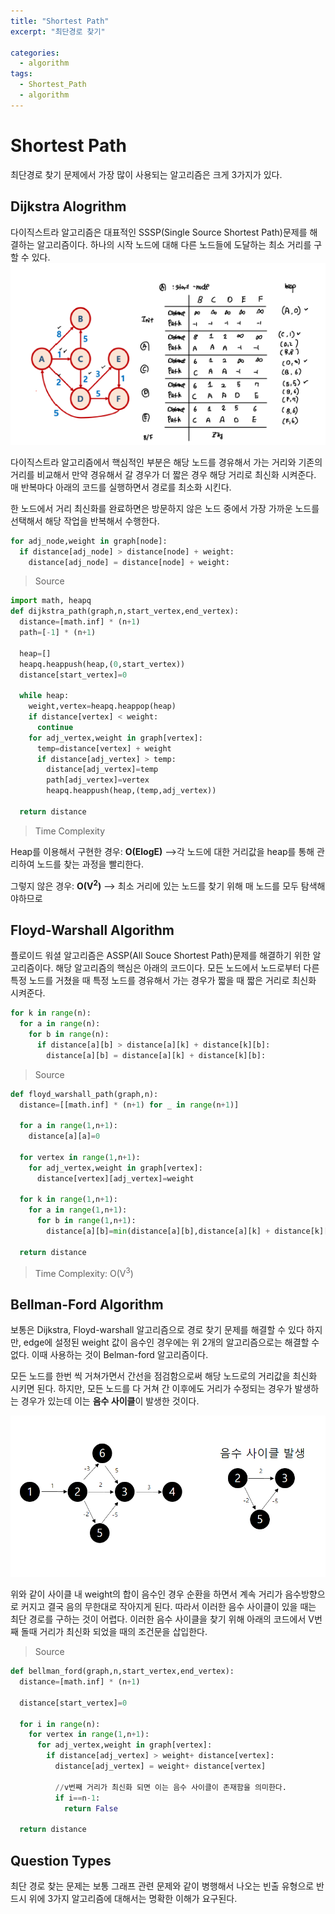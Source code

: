 ```yaml
---
title: "Shortest Path"
excerpt: "최단경로 찾기"

categories:
  - algorithm
tags:
  - Shortest_Path
  - algorithm
---
```


# Shortest Path
최단경로 찾기 문제에서 가장 많이 사용되는 알고리즘은 크게 3가지가 있다.
## Dijkstra Alogrithm
다이직스트라 알고리즘은 대표적인 SSSP(Single Source Shortest Path)문제를 해결하는 알고리즘이다. 하나의 시작 노드에 대해 다른 노드들에 도달하는 최소 거리를 구할 수 있다.
![Dijkstra](/assets/images/algorithm/dijkstra.png)

다이직스트라 알고리즘에서 핵심적인 부분은 해당 노드를 경유해서 가는 거리와 기존의 거리를 비교해서 만약 경유해서 갈 경우가 더 짧은 경우 해당 거리로 최신화 시켜준다. 매 반복마다 아래의 코드를 실행하면서 경로를 최소화 시킨다.

한 노드에서 거리 최신화를 완료하면은 방문하지 않은 노드 중에서 가장 가까운 노드를 선택해서 해당 작업을 반복해서 수행한다.

```python
for adj_node,weight in graph[node]:
  if distance[adj_node] > distance[node] + weight:
    distance[adj_node] = distance[node] + weight:
```
>Source
```python
import math, heapq
def dijkstra_path(graph,n,start_vertex,end_vertex):
  distance=[math.inf] * (n+1)
  path=[-1] * (n+1)

  heap=[]
  heapq.heappush(heap,(0,start_vertex))
  distance[start_vertex]=0

  while heap:
    weight,vertex=heapq.heappop(heap)
    if distance[vertex] < weight:
      continue
    for adj_vertex,weight in graph[vertex]:
      temp=distance[vertex] + weight
      if distance[adj_vertex] > temp:
        distance[adj_vertex]=temp
        path[adj_vertex]=vertex
        heapq.heappush(heap,(temp,adj_vertex))

  return distance
```
>Time Complexity

Heap를 이용해서 구현한 경우: **O(ElogE)** -->각 노드에 대한 거리값을 heap를 통해 관리하여 노드를 찾는 과정을 빨리한다.

그렇지 않은 경우: **O(V<sup>2</sup>)** --> 최소 거리에 있는 노드를 찾기 위해 매 노드를 모두 탐색해야하므로

## Floyd-Warshall Algorithm
플로이드 워셜 알고리즘은 ASSP(All Souce Shortest Path)문제를 해결하기 위한 알고리즘이다. 해당 알고리즘의 핵심은 아래의 코드이다. 모든 노드에서 노드로부터 다른 특정 노드를 거쳤을 때 특정 노드를 경유해서 가는 경우가 짧을 때 짧은 거리로 최신화 시켜준다.

```python
for k in range(n):
  for a in range(n):
    for b in range(n):
      if distance[a][b] > distance[a][k] + distance[k][b]:
        distance[a][b] = distance[a][k] + distance[k][b]:
```
>Source
```python
def floyd_warshall_path(graph,n):
  distance=[[math.inf] * (n+1) for _ in range(n+1)]

  for a in range(1,n+1):
    distance[a][a]=0

  for vertex in range(1,n+1):
    for adj_vertex,weight in graph[vertex]:
      distance[vertex][adj_vertex]=weight
        
  for k in range(1,n+1):
    for a in range(1,n+1):
      for b in range(1,n+1):
        distance[a][b]=min(distance[a][b],distance[a][k] + distance[k][b])
  
  return distance
```
>Time Complexity: O(V<sup>3</sup>)

## Bellman-Ford Algorithm
보통은 Dijkstra, Floyd-warshall 알고리즘으로 경로 찾기 문제를 해결할 수 있다 하지만, edge에 설정된 weight 값이 음수인 경우에는 위 2개의 알고리즘으로는 해결할 수 없다. 이때 사용하는 것이 Belman-ford 알고리즘이다.

모든 노드를 한번 씩 거쳐가면서 간선을 점검함으로써 해당 노드로의 거리값을 최신화 시키면 된다.
하지만, 모든 노드를 다 거쳐 간 이후에도 거리가 수정되는 경우가 발생하는 경우가 있는데 이는 **음수 사이클**이 발생한 것이다.

![negative_cyle](/assets/images/algorithm/negative_cycle.png)

위와 같이 사이클 내 weight의 합이 음수인 경우 순환을 하면서 계속 거리가 음수방향으로 커지고 결국 음의 무한대로 작아지게 된다. 따라서 이러한 음수 사이클이 있을 때는 최단 경로를 구하는 것이 어렵다. 
이러한 음수 사이클을 찾기 위해 아래의 코드에서 V번째 돌때 거리가 최신화 되었을 때의 조건문을 삽입한다.
>Source

```python
def bellman_ford(graph,n,start_vertex,end_vertex):
  distance=[math.inf] * (n+1)

  distance[start_vertex]=0
  
  for i in range(n):
    for vertex in range(1,n+1):
      for adj_vertex,weight in graph[vertex]:
        if distance[adj_vertex] > weight+ distance[vertex]:
          distance[adj_vertex] = weight+ distance[vertex]
          
          //v번째 거리가 최신화 되면 이는 음수 사이클이 존재함을 의미한다.
          if i==n-1:
            return False

  return distance
```

## Question Types
최단 경로 찾는 문제는 보통 그래프 관련 문제와 같이 병행해서 나오는 빈출 유형으로 반드시 위에 3가지 알고리즘에 대해서는 명확한 이해가 요구된다.